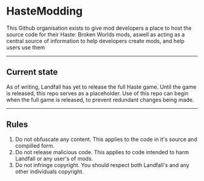 # HasteModding

This Github organisation exists to give mod developers a place to host the source code for their Haste: Broken Worlds mods, aswell as acting as a central source of information to help developers create mods, and help users use them

---

## Current state
As of writing, Landfall has yet to release the full Haste game. Until the game is released, this repo serves as a placeholder. Use of this repo can begin when the full game is released, to prevent redundant changes being made.

---

## Rules
1. Do not obfuscate any content. This applies to the code in it's source and compilled form.
2. Do not release malicious code. This applies to code intended to harm Landfall or any user's of mods.
3. Do not infringe copyright. You should respect both Landfall's and any other individuals copyright.

